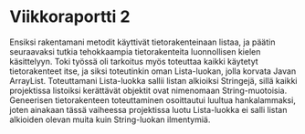 # Viikkoraportti 2

Ensiksi rakentamani metodit käyttivät tietorakenteinaan listaa, ja päätin seuraavaksi tutkia tehokkaampia tietorakenteita luonnollisen kielen käsittelyyn. Toki työssä oli tarkoitus myös toteuttaa kaikki käytetyt tietorakenteet itse, ja siksi toteutinkin oman Lista-luokan, jolla korvata Javan ArrayList. Toteuttamani Lista-luokka sallii listan alkioiksi Stringejä, sillä kaikki projektissa listoiksi kerättävät objektit ovat nimenomaan String-muotoisia. Geneerisen tietorakenteen toteuttaminen osoittautui luultua hankalammaksi, joten ainakaan tässä vaiheessa projektissa luotu Lista-luokka ei salli listan alkioiden olevan muita kuin String-luokan ilmentymiä.
